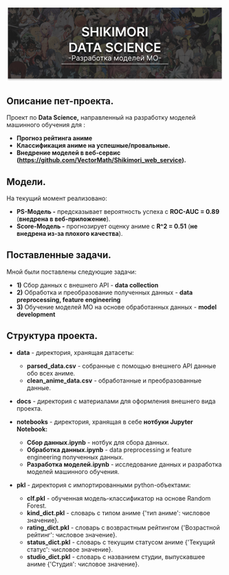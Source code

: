 <p align="center">
  <img src="https://github.com/VectorMath/Shikimori_DS/blob/master/docs/github_logo.png" />
</p>

## Описание пет-проекта.
Проект по **Data Science,** направленный на разработку моделей машинного обучения для :
  * **Прогноз рейтинга аниме**
  * **Классификация аниме на успешные/провальные.** 
  * **Внедрение моделей в веб-сервис (https://github.com/VectorMath/Shikimori_web_service).**

## Модели.
На текущий момент реализовано:
  * **PS-Модель -** предсказывает вероятность успеха с **ROC-AUC = 0.89** (**внедрена в веб-приложение**).
  * **Score-Модель -** прогнозирует оценку аниме с **R^2 = 0.51** (**не внедрена из-за плохого качества**).

## Поставленные задачи.
Мной были поставлены следующие задачи:
  * **1)** Сбор данных с внешнего API - **data collection**
  * **2)** Обработка и преобразование полученных данных - **data preprocessing, feature engineering**
  * **3)** Обучение моделей МО на основе обработанных данных - **model development**
  
## Структура проекта.

* **data** - директория, хранящая датасеты:
   * **parsed_data.csv** - собранные с помощью внешнего API данные обо всех аниме.
   * **clean_anime_data.csv** - обработанные и преобразованные данные.
   
   
 * **docs** - директория с материалами для оформления внешнего вида проекта.
 
 
 * **notebooks** - директория, хранящая в себе **нотбуки Jupyter Notebook:**
   * **Сбор данных.ipynb** - нотбук для сбора данных.
   * **Обработка данных.ipynb** - data preprocessing и feature engineering полученных данных.
   * **Разработка моделей.ipynb** - исследование данных и разработка моделей машинного обучения.
   
* **pkl** - директория с импортированными python-объектами:
  * **clf.pkl** - обученная модель-классификатор на основе Random Forest.
  * **kind_dict.pkl** - словарь с типом аниме {'тип аниме': числовое значение}.
  * **rating_dict.pkl** - словарь с возврастным рейтингом {'Возрастной рейтинг': числовое значение}.
  * **status_dict.pkl** - словарь с текущим статусом аниме {'Текущий статус': числовое значение}.
  * **studio_dict.pkl** - словарь с названием студии, выпускавшее аниме {'Студия': числовое значение}.
   
